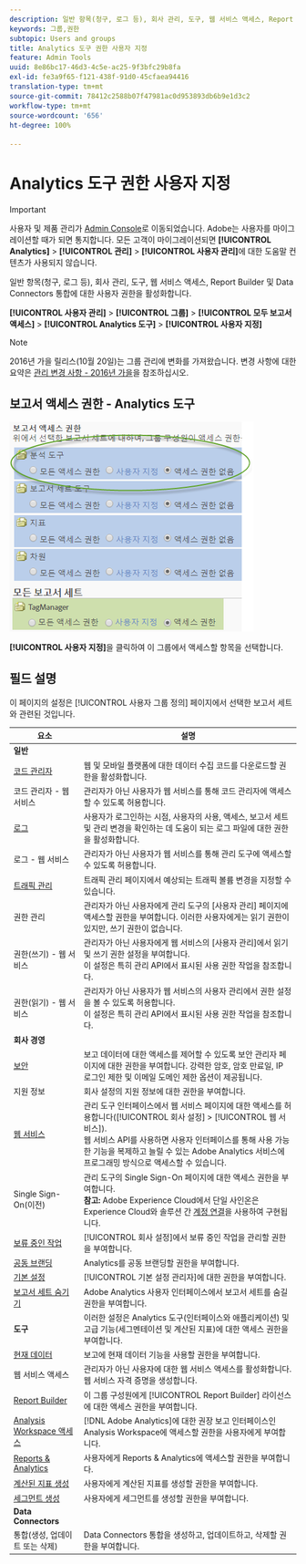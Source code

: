 ```yaml
---
description: 일반 항목(청구, 로그 등), 회사 관리, 도구, 웹 서비스 액세스, Report Builder 및 Data Connectors 통합에 대한 사용자 권한을 활성화합니다.
keywords: 그룹,권한
subtopic: Users and groups
title: Analytics 도구 권한 사용자 지정
feature: Admin Tools
uuid: 8e86bc17-46d3-4c5e-ac25-9f3bfc29b8fa
exl-id: fe3a9f65-f121-438f-91d0-45cfaea94416
translation-type: tm+mt
source-git-commit: 78412c2588b07f47981ac0d953893db6b9e1d3c2
workflow-type: tm+mt
source-wordcount: '656'
ht-degree: 100%

---
```


# Analytics 도구 권한 사용자 지정

>[!IMPORTANT]
>
>사용자 및 제품 관리가 [Admin Console](https://helpx.adobe.com/kr/enterprise/using/admin-console.html)로 이동되었습니다. Adobe는 사용자를 마이그레이션할 때가 되면 통지합니다. 모든 고객이 마이그레이션되면 **[!UICONTROL Analytics]** > **[!UICONTROL 관리]** > **[!UICONTROL 사용자 관리]**&#x200B;에 대한 도움말 컨텐츠가 사용되지 않습니다.

일반 항목(청구, 로그 등), 회사 관리, 도구, 웹 서비스 액세스, Report Builder 및 Data Connectors 통합에 대한 사용자 권한을 활성화합니다.

**[!UICONTROL 사용자 관리]** > **[!UICONTROL 그룹]** > **[!UICONTROL 모두 보고서 액세스]** > **[!UICONTROL Analytics 도구]** > **[!UICONTROL 사용자 지정]**

>[!NOTE]
>
>2016년 가을 릴리스(10월 20일)는 그룹 관리에 변화를 가져왔습니다. 변경 사항에 대한 요약은 [관리 변경 사항 - 2016년 가을](/help/admin/user-management2/c-user-management/permissions-changes.md)을 참조하십시오.

## 보고서 액세스 권한 - Analytics 도구

![](assets/report-access-analytics-tools.png)

**[!UICONTROL 사용자 지정]**&#x200B;을 클릭하여 이 그룹에서 액세스할 항목을 선택합니다.

## 필드 설명

이 페이지의 설정은 [!UICONTROL 사용자 그룹 정의] 페이지에서 선택한 보고서 세트와 관련된 것입니다.

| 요소 | 설명 |
|--- |--- |
| **일반** |  |
| [코드 관리자](/help/admin/admin/code-manager-admin.md) | 웹 및 모바일 플랫폼에 대한 데이터 수집 코드를 다운로드할 권한을 활성화합니다. |
| 코드 관리자 - 웹 서비스 | 관리자가 아닌 사용자가 웹 서비스를 통해 코드 관리자에 액세스할 수 있도록 허용합니다. |
| [로그](/help/admin/admin/logs.md) | 사용자가 로그인하는 시점, 사용자의 사용, 액세스, 보고서 세트 및 관리 변경을 확인하는 데 도움이 되는 로그 파일에 대한 권한을 활성화합니다. |
| 로그 - 웹 서비스 | 관리자가 아닌 사용자가 웹 서비스를 통해 관리 도구에 액세스할 수 있도록 허용합니다. |
| [트래픽 관리](/help/admin/c-traffic-management/traffic-management.md) | 트래픽 관리 페이지에서 예상되는 트래픽 볼륨 변경을 지정할 수 있습니다. |
| 권한 관리 | 관리자가 아닌 사용자에게 관리 도구의 [사용자 관리] 페이지에 액세스할 권한을 부여합니다. 이러한 사용자에게는 읽기 권한이 있지만, 쓰기 권한이 없습니다. |
| 권한(쓰기) - 웹 서비스 | 관리자가 아닌 사용자에게 웹 서비스의 [사용자 관리]에서 읽기 및 쓰기 권한 설정을 부여합니다.<br>이 설정은 특히 관리 API에서 표시된 사용 권한 작업을 참조합니다. |
| 권한(읽기) - 웹 서비스 | 관리자가 아닌 사용자가 웹 서비스의 사용자 관리에서 권한 설정을 볼 수 있도록 허용합니다.<br>이 설정은 특히 관리 API에서 표시된 사용 권한 작업을 참조합니다. |
| **회사 경영** |  |
| [보안](/help/admin/company/security-manager.md) | 보고 데이터에 대한 액세스를 제어할 수 있도록 보안 관리자 페이지에 대한 권한을 부여합니다. 강력한 암호, 암호 만료일, IP 로그인 제한 및 이메일 도메인 제한 옵션이 제공됩니다. |
| 지원 정보 | 회사 설정의 지원 정보에 대한 권한을 부여합니다. |
| [웹 서비스](/help/admin/company/web-services-admin.md) | 관리 도구 인터페이스에서 웹 서비스 페이지에 대한 액세스를 허용합니다([!UICONTROL 회사 설정] > [!UICONTROL 웹 서비스]).<br>웹 서비스 API를 사용하면 사용자 인터페이스를 통해 사용 가능한 기능을 복제하고 늘릴 수 있는 Adobe Analytics 서비스에 프로그래밍 방식으로 액세스할 수 있습니다. |
| Single Sign-On(이전) | 관리 도구의 Single Sign-On 페이지에 대한 액세스 권한을 부여합니다.<br>**참고:** Adobe Experience Cloud에서 단일 사인온은 Experience Cloud와 솔루션 간 [계정 연결](https://docs.adobe.com/content/help/ko-KR/core-services/interface/manage-users-and-products/organizations.html)을 사용하여 구현됩니다. |
| [보류 중인 작업](/help/admin/company/pending-actions-admin.md) | [!UICONTROL 회사 설정]에서 보류 중인 작업을 관리할 권한을 부여합니다. |
| [공동 브랜딩](/help/admin/company/co-branding-admin.md) | Analytics를 공동 브랜딩할 권한을 부여합니다. |
| [기본 설정](/help/admin/admin/preferences-manager.md) | [!UICONTROL 기본 설정 관리자]에 대한 권한을 부여합니다. |
| [보고서 세트 숨기기](/help/admin/company/c-hide-report-suites.md) | Adobe Analytics 사용자 인터페이스에서 보고서 세트를 숨길 권한을 부여합니다. |
| **도구** | 이러한 설정은 Analytics 도구(인터페이스와 애플리케이션) 및 고급 기능(세그멘테이션 및 계산된 지표)에 대한 액세스 권한을 부여합니다. |
| [현재 데이터](https://docs.adobe.com/content/help/ko-KR/analytics/analyze/reports-analytics/current-data.html) | 보고에 현재 데이터 기능을 사용할 권한을 부여합니다. |
| 웹 서비스 액세스 | 관리자가 아닌 사용자에 대한 웹 서비스 액세스를 활성화합니다. 웹 서비스 자격 증명을 생성합니다. |
| [Report Builder](https://docs.adobe.com/content/help/ko-KR/analytics/analyze/report-builder/report-builder-setup/t-install-arb.html) | 이 그룹 구성원에게 [!UICONTROL Report Builder] 라이선스에 대한 액세스 권한을 부여합니다. |
| [Analysis Workspace 액세스](https://docs.adobe.com/content/help/ko-KR/analytics/analyze/analysis-workspace/home.html) | [!DNL Adobe Analytics]에 대한 권장 보고 인터페이스인 Analysis Workspace에 액세스할 권한을 사용자에게 부여합니다. |
| [Reports &amp; Analytics](https://docs.adobe.com/content/help/ko-KR/analytics/landing/an-key-concepts.html) | 사용자에게 Reports &amp; Analytics에 액세스할 권한을 부여합니다. |
| [계산된 지표 생성](https://docs.adobe.com/content/help/ko-KR/analytics/components/calculated-metrics/cm-overview.html) | 사용자에게 계산된 지표를 생성할 권한을 부여합니다. |
| [세그먼트 생성](https://docs.adobe.com/content/help/ko-KR/analytics/components/segmentation/seg-home.html) | 사용자에게 세그먼트를 생성할 권한을 부여합니다. |
| **Data Connectors** |  |
| 통합(생성, 업데이트 또는 삭제) | Data Connectors 통합을 생성하고, 업데이트하고, 삭제할 권한을 부여합니다. |
